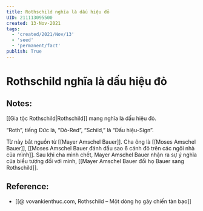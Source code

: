 ```yaml
---
title: Rothschild nghĩa là dấu hiệu đỏ
UID: 211113095500
created: 13-Nov-2021
tags:
  - 'created/2021/Nov/13'
  - 'seed'
  - 'permanent/fact'
publish: True
---
```

# Rothschild nghĩa là dấu hiệu đỏ

## Notes:
[[Gia tộc Rothschild|Rothschild]] mang nghĩa là dấu hiệu đỏ. 

“Roth”, tiếng Đức là, “Đỏ-Red”, “Schild,” là “Dấu hiệu-Sign”.

Từ này bắt nguồn từ [[Mayer Amschel Bauer]]. Cha ông là [[Moses Amschel Bauer]], [[Moses Amschel Bauer đánh dấu sao 6 cánh đỏ trên các ngôi nhà của mình]]. Sau khi cha mình chết, Mayer Amschel Bauer nhận ra sự ý nghĩa của biểu tượng đối với mình, [[Mayer Amschel Bauer đổi họ Bauer sang Rothschild]].

## Reference:
- [[@ vovankienthuc.com, Rothschild – Một dòng họ gây chiến tàn bạo]]


